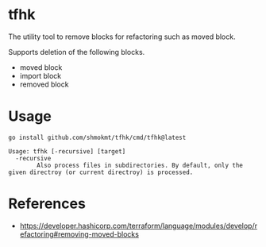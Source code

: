 # tfhk

The utility tool to remove blocks for refactoring such as moved block.

Supports deletion of the following blocks.

- moved block
- import block
- removed block

# Usage

```
go install github.com/shmokmt/tfhk/cmd/tfhk@latest
```

```
Usage: tfhk [-recursive] [target]
  -recursive
        Also process files in subdirectories. By default, only the given directroy (or current directroy) is processed.
```

# References

- https://developer.hashicorp.com/terraform/language/modules/develop/refactoring#removing-moved-blocks
